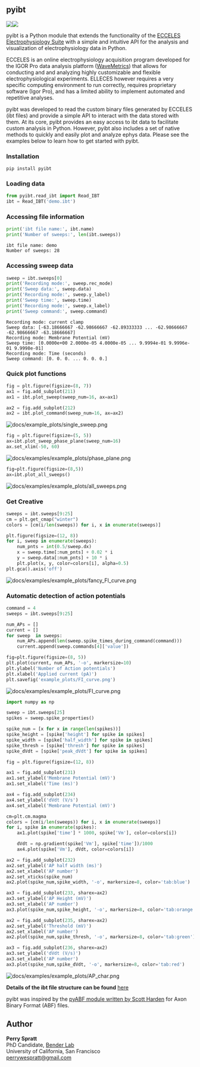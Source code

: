 ## pyibt
![](https://travis-ci.org/pspratt/pyibt.svg?branch=master)[![](https://img.shields.io/pypi/v/pyibt?color=blue&label=pyibt&logo=python)](https://pypi.org/project/pyibt/)

pyibt is a Python module that extends the functionality of the [ECCELES Electrophysiology Suite](https://github.com/pspratt/pyibt/tree/master/docs/ECCELES) with a simple and intuitive API for the analysis and visualization of electrophysiology data in Python.

ECCELES is an online electrophysiology acquisition program developed for the IGOR Pro data analysis platform ([WaveMetrics](https://www.wavemetrics.com/)) that allows for conducting and and analyzing highly customizable and flexible electrophysiological experiments. ELLECES however requires a very specific computing environment to run correctly, requires proprietary software (Igor Pro), and has a limited ability to implement automated and repetitive analyses.

pyibt was developed to read the custom binary files generated by ECCELES (ibt files) and provide a simple API to interact with the data stored with them. At its core, pyibt provides an easy access to ibt data to facilitate custom analysis in Python. However, pyibt also includes a set of native methods to quickly and easily plot and analyze ephys data. Please see the examples below to learn how to get started with pyibt.

### Installation
```
pip install pyibt
```

### Loading data
```python
from pyibt.read_ibt import Read_IBT
ibt = Read_IBT('demo.ibt')
```

### Accessing file information
```python
print('ibt file name:', ibt.name)
print('Number of sweeps:', len(ibt.sweeps))
```
```
ibt file name: demo
Number of sweeps: 28
```

### Accessing sweep data
```python
sweep = ibt.sweeps[0]
print('Recording mode:', sweep.rec_mode)
print('Sweep data:', sweep.data)
print('Recording mode:', sweep.y_label)
print('Sweep time:', sweep.time)
print('Recording mode:', sweep.x_label)
print('Sweep command:', sweep.command)
```
```
Recording mode: current clamp
Sweep data: [-63.18666667 -62.98666667 -62.89333333 ... -62.98666667 -62.98666667 -63.18666667]
Recording mode: Membrane Potential (mV)
Sweep time: [0.0000e+00 2.0000e-05 4.0000e-05 ... 9.9994e-01 9.9996e-01 9.9998e-01]
Recording mode: Time (seconds)
Sweep command: [0. 0. 0. ... 0. 0. 0.]
```

### Quick plot functions
```python
fig = plt.figure(figsize=(8, 7))
ax1 = fig.add_subplot(211)
ax1 = ibt.plot_sweep(sweep_num=16, ax=ax1)

ax2 = fig.add_subplot(212)
ax2 = ibt.plot_command(sweep_num=16, ax=ax2)
```
![docs/example_plots/single_sweep.png](docs/example_plots/single_sweep.png)
```python
fig = plt.figure(figsize=(5, 5))
ax=ibt.plot_sweep_phase_plane(sweep_num=16)
ax.set_xlim(-50, 60)
```
![docs/examples/example_plots/phase_plane.png](docs/example_plots/phase_plane.png)
```python
fig=plt.figure(figsize=(8,5))
ax=ibt.plot_all_sweeps()
```
![docs/examples/example_plots/all_sweeps.png](docs/example_plots/all_sweeps.png)
### Get Creative
```python
sweeps = ibt.sweeps[9:25]
cm = plt.get_cmap("winter")
colors = [cm(i/len(sweeps)) for i, x in enumerate(sweeps)]

plt.figure(figsize=(12, 8))
for i, sweep in enumerate(sweeps):
    num_pnts = int(0.5/sweep.dx)
    x = sweep.time[:num_pnts] + 0.02 * i
    y = sweep.data[:num_pnts] + 10 * i
    plt.plot(x, y, color=colors[i], alpha=0.5)
plt.gca().axis('off')
```
![docs/examples/example_plots/fancy_FI_curve.png](docs/example_plots/fancy_FI_plot.png)

### Automatic detection of action potentials
```Python
command = 4
sweeps = ibt.sweeps[9:25]

num_APs = []
current = []
for sweep  in sweeps:
    num_APs.append(len(sweep.spike_times_during_command(command)))
    current.append(sweep.commands[4]['value'])

fig=plt.figure(figsize=(8, 5))
plt.plot(current, num_APs, '-o', markersize=10)
plt.ylabel('Number of Action potentials')
plt.xlabel('Applied current (pA)')
plt.savefig('example_plots/FI_curve.png')
```
![docs/examples/example_plots/FI_curve.png](docs/example_plots/FI_curve.png)

```Python
import numpy as np

sweep = ibt.sweeps[25]
spikes = sweep.spike_properties()

spike_num = [x for x in range(len(spikes))]
spike_height = [spike['height'] for spike in spikes]
spike_width = [spike['half_width'] for spike in spikes]
spike_thresh = [spike['thresh'] for spike in spikes]
spike_dVdt = [spike['peak_dVdt'] for spike in spikes]

fig = plt.figure(figsize=(12, 8))

ax1 = fig.add_subplot(231)
ax1.set_ylabel('Membrane Potential (mV)')
ax1.set_xlabel('Time (ms)')

ax4 = fig.add_subplot(234)
ax4.set_ylabel('dVdt (V/s')
ax4.set_xlabel('Membrane Potential (mV)')

cm=plt.cm.magma
colors = [cm(i/len(sweeps)) for i, x in enumerate(sweeps)]
for i, spike in enumerate(spikes):
    ax1.plot(spike['time'] * 1000, spike['Vm'], color=colors[i])

    dVdt = np.gradient(spike['Vm'], spike['time'])/1000
    ax4.plot(spike['Vm'], dVdt, color=colors[i])

ax2 = fig.add_subplot(232)
ax2.set_ylabel('AP half width (ms)')
ax2.set_xlabel('AP number')
ax2.set_xticks(spike_num)
ax2.plot(spike_num,spike_width, '-o', markersize=8, color='tab:blue')

ax3 = fig.add_subplot(233, sharex=ax2)
ax3.set_ylabel('AP Height (mV)')
ax3.set_xlabel('AP number')
ax3.plot(spike_num,spike_height, '-o', markersize=8, color='tab:orange')

ax2 = fig.add_subplot(235, sharex=ax2)
ax2.set_ylabel('Threshold (mV)')
ax2.set_xlabel('AP number')
ax2.plot(spike_num,spike_thresh, '-o', markersize=8, color='tab:green')

ax3 = fig.add_subplot(236, sharex=ax2)
ax3.set_ylabel('dVdt (V/s)')
ax3.set_xlabel('AP number')
ax3.plot(spike_num,spike_dVdt, '-o', markersize=8, color='tab:red')
```
![docs/examples/example_plots/AP_char.png](docs/example_plots/AP_char.png)

**Details of the ibt file structure can be found** [here](docs/ibt_structure.md)

pyibt was inspired by the [pyABF module written by Scott Harden](https://github.com/swharden/pyABF) for Axon Binary Format (ABF) files.

## Author

**Perry Spratt**\
PhD Candidate, [Bender Lab](https://benderlab.ucsf.edu/lab-members)\
University of California, San Francisco\
perrywespratt@gmail.com

